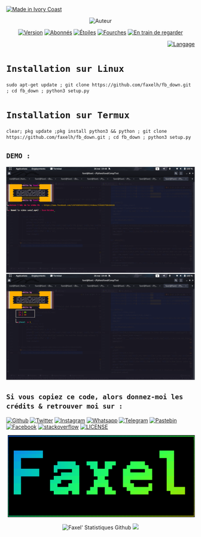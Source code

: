 
<p align="left">
<a href="#"><img title="Made in Ivory Coast" src="https://img.shields.io/badge/MADE%20IN-IVORY COAST-green?colorA=%23ff0000&colorB=%23017e40"></a>
</p>

<p align="center"
<a href="https://github.com/faxelh/"><img title="Auteur" src="https://img.shields.io/badge/Auteur-Faxel-red.svg?logo=github"></a>
</p>
<p align="center">
<a href="#"><img title="Version" src="https://img.shields.io/badge/Version-v2021.1.1-green.svg?"></a>
<a href="https://github.com/faxelh/followers"><img title="Abonnés" src="https://img.shields.io/github/followers/faxelh?color=blue"></a>
<a href="https://github.com/faxelh/insta_down/stargazers/"><img title="Étoiles" src="https://img.shields.io/github/stars/faxelh/fb_down??color=red"></a>
<a href="https://github.com/faxelh/insta_down/network/members"><img title="Fourches" src="https://img.shields.io/github/forks/faxelh/fb_down??color=red"></a>
<a href="https://github.com/faxelh/insta_down/watchers"><img title="En train de regarder" src="https://img.shields.io/github/watchers/faxelh/fb_down?label=Watchers&color=blue"></a>
<p align="right">
<a href="#"><img title="Langage" src="https://forthebadge.com/images/badges/made-with-python.svg"></a>
</p>

# `Installation sur Linux`
```
sudo apt-get update ; git clone https://github.com/faxelh/fb_down.git ; cd fb_down ; python3 setup.py
```
# `Installation sur Termux`
```
clear; pkg update ;pkg install python3 && python ; git clone https://github.com/faxelh/fb_down.git ; cd fb_down ; python3 setup.py
```
## `DEMO : `
<p align="center"> 
  <img src="https://raw.githubusercontent.com/faxelh/fb_down/master/demo/d1.png" width="700" heigh="500"/></br>
  <img src="https://raw.githubusercontent.com/faxelh/fb_down/master/demo/d2.png" width="700" heigh="500"/></br>
</p>

## `Si vous copiez ce code, alors donnez-moi les crédits & retrouver moi sur : ` 

[![Github](https://img.shields.io/badge/Github-%40threat0-cyan?logo=github)](https://github.com/threat0)
[![Twitter](https://img.shields.io/twitter/follow/Faxel.svg?label=Me%20suivre&logo=twitter)](https://twitter.com/faxelhs)
[![Instagram](https://img.shields.io/badge/Instagram-%40Faxel-magenta?logo=instagram)](https://www.instagram.com/faxelh)
[![Whatsapp](https://img.shields.io/badge/Whatsapp-%40Faxel-whatsapp--green?logo=whatsapp)](https://wa.me/message/HKD56CAXOBLNC1)
[![Telegram](https://img.shields.io/badge/Telegram-%40Faxel-cyan?logo=telegram)](https://t.me/Faxelh)
[![Pastebin](https://img.shields.io/badge/Pastebin-%40Faxel-purple?logo=pastebin)](https://pastebin.com/u/Faxelh)
[![Facebook](https://img.shields.io/badge/Facebook-%40Faxel-teal?logo=Facebook)](https://www.facebook.com/threatz0)
[![stackoverflow](https://img.shields.io/badge/stackoverflow-%40Faxel-yellow?logo=stackoverflow)](https://stackoverflow.com/users/13364230/faxel?)
[![LICENSE](https://img.shields.io/badge/license-lightgrey.svg?logo=License-MIT)](https://raw.githubusercontent.com/faxelh/insta_down/master/LICENSE)


<p align="right">
  <img alt="profile pic"src="https://raw.githubusercontent.com/Phantom-19/Border/master/capture/fax2.png" width="500"/> 
</p>
<p align="center">
<img alt="Faxel' Statistiques Github" src="https://github-readme-stats.vercel.app/api?username=faxelh&show_icons=true&include_all_commits=true&hide_border=true"/>
<img src="https://github-readme-stats.anuraghazra1.vercel.app/api/top-langs/?username=faxelh&hide=ruby,perl&hide_border=true"/>
</p> 
